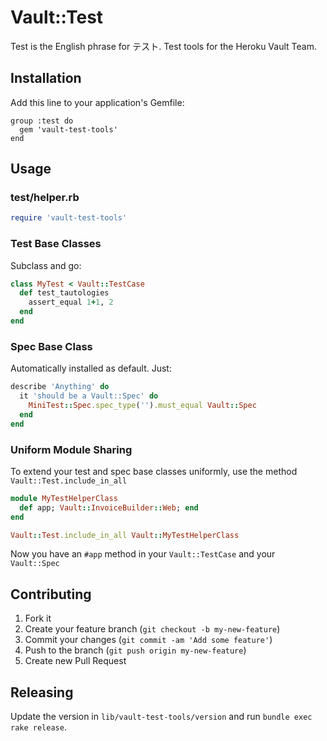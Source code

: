 # Vault::Test

Test is the English phrase for テスト.  Test tools for the Heroku
Vault Team.

## Installation

Add this line to your application's Gemfile:

    group :test do
      gem 'vault-test-tools'
    end

## Usage

### test/helper.rb

```ruby
require 'vault-test-tools'
```

### Test Base Classes

Subclass and go:

```ruby
class MyTest < Vault::TestCase
  def test_tautologies
    assert_equal 1+1, 2
  end
end
```

### Spec Base Class

Automatically installed as default.  Just:

```ruby
describe 'Anything' do
  it 'should be a Vault::Spec' do
    MiniTest::Spec.spec_type('').must_equal Vault::Spec
  end
end
```

### Uniform Module Sharing

To extend your test and spec base classes uniformly, use the method
`Vault::Test.include_in_all`

```ruby
module MyTestHelperClass
  def app; Vault::InvoiceBuilder::Web; end
end

Vault::Test.include_in_all Vault::MyTestHelperClass
```

Now you have an `#app` method in your `Vault::TestCase` and your `Vault::Spec`

## Contributing

1. Fork it
2. Create your feature branch (`git checkout -b my-new-feature`)
3. Commit your changes (`git commit -am 'Add some feature'`)
4. Push to the branch (`git push origin my-new-feature`)
5. Create new Pull Request

## Releasing

Update the version in `lib/vault-test-tools/version` and run
`bundle exec rake release`.

